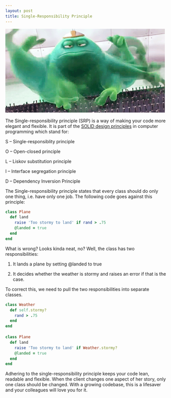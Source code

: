 ```yaml
---
layout: post
title: Single-Responsibility Principle
---
```

![Too many responsibilities](../images/srp.gif)

The Single-responsibility principle (SRP) is a way of making your code more elegant and flexible. It is part of the [SOLID design principles](https://scotch.io/bar-talk/s-o-l-i-d-the-first-five-principles-of-object-oriented-design) in computer
programming which stand for:

  S – Single-responsiblity principle

  O – Open-closed principle

  L – Liskov substitution principle

  I – Interface segregation principle

  D – Dependency Inversion Principle

The Single-responsibility principle states that every class should do only one thing, i.e. have only one job. The following code goes against this principle:

```ruby
class Plane
  def land
    raise 'Too stormy to land' if rand > .75
    @landed = true
  end
end
```
What is wrong? Looks kinda neat, no? Well, the class has two responsibilities:

1. It lands a plane by setting @landed to true

2. It decides whether the weather is stormy and raises an error if that is the case.

To correct this, we need to pull the two responsibilities into separate classes.

```ruby
class Weather
  def self.stormy?
    rand > .75
  end    
end

class Plane
  def land
    raise 'Too stormy to land' if Weather.stormy?
    @landed = true
  end
end
```

Adhering to the single-responsibility principle keeps your code lean, readable and flexible. When the client changes one aspect of her story, only one class should be changed. With a growing codebase, this is a lifesaver and your colleagues will love you for it.
